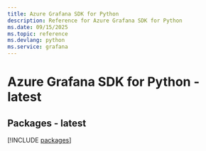 ```yaml
---
title: Azure Grafana SDK for Python
description: Reference for Azure Grafana SDK for Python
ms.date: 09/15/2025
ms.topic: reference
ms.devlang: python
ms.service: grafana
---
```

# Azure Grafana SDK for Python - latest
## Packages - latest
[!INCLUDE [packages](grafana-index.md)]